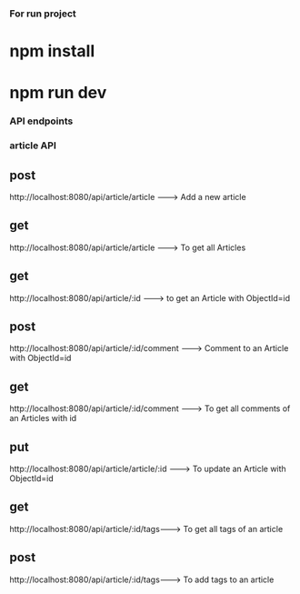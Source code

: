 ### For run project
# npm install 
# npm run dev




### API endpoints

### article API

## post
http://localhost:8080/api/article/article --->  Add a new article 

## get
http://localhost:8080/api/article/article ---> To get all Articles

## get
http://localhost:8080/api/article/:id ---> to get  an Article with ObjectId=id


## post
http://localhost:8080/api/article/:id/comment ---> Comment to an Article with ObjectId=id

## get
http://localhost:8080/api/article/:id/comment ---> To get all comments of an Articles with id

## put
http://localhost:8080/api/article/article/:id ---> To update an Article with ObjectId=id

## get

http://localhost:8080/api/article/:id/tags---> To get all tags of an article

## post
http://localhost:8080/api/article/:id/tags---> To add tags to an article



